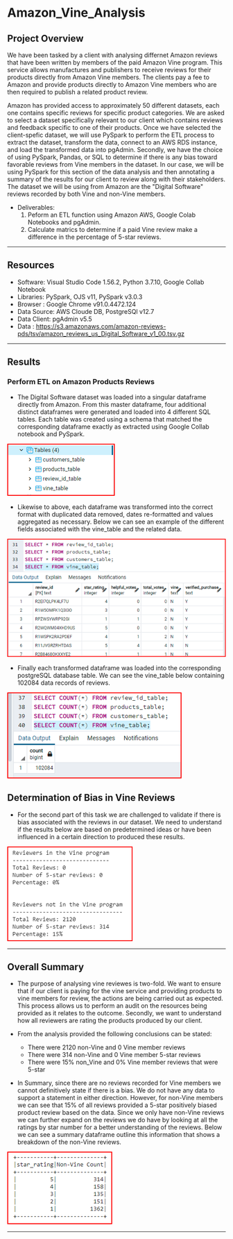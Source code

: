 # Amazon_Vine_Analysis

## Project Overview

We have been tasked by a client with analysing differnet Amazon reviews that have been written by members of the paid Amazon Vine program. This service allows manufactures and publishers to receive reviews for their products directly from Amazon Vine members. The clients pay a fee to Amazon and provide products directly to Amazon Vine members who are then required to publish a related product review.

Amazon has provided access to approximately 50 different datasets, each one contains specific reviews for specific product categories. We are asked to  select a dataset specifically relevant to our client which contains reviews and feedback specific to one of their products. Once we have selected the client-spefic dataset, we will use PySpark to perform the ETL process to extract the dataset, transform the data, connect to an AWS RDS instance, and load the transformed data into pgAdmin. Secondly, we have the choice of using PySpark, Pandas, or SQL to determine if there is any bias toward favorable reviews from Vine members in the dataset. In our case, we will be using PySpark for this section of the data analysis and then annotating a summary of the results for our client to review along with their stakeholders. The dataset we will be using from Amazon are the "Digital Software" reviews recorded by both Vine and non-Vine members.

- Deliverables:
  1. Peform an ETL function using Amazon AWS, Google Colab Notebooks and pgAdmin.
  2. Calculate matrics to determine if a paid Vine review make a difference in the percentage of 5-star reviews.

------------------------------------------------------------------------------------------------------------

## Resources
- Software: Visual Studio Code 1.56.2, Python 3.7.10, Google Collab Notebook
- Libraries: PySpark, OJS v11, PySpark v3.0.3
- Browser : Google Chrome v91.0.4472.124
- Data Source: AWS Cloude DB, PostgreSQl v12.7
- Data Client: pgAdmin v5.5
- Data : https://s3.amazonaws.com/amazon-reviews-pds/tsv/amazon_reviews_us_Digital_Software_v1_00.tsv.gz
------------------------------------------------------------------------------------------------------------

## Results

### Perform ETL on Amazon Products Reviews

- The Digital Software dataset was loaded into a singular dataframe directly from Amazon. From this master dataframe, four additional distinct dataframes were generated and loaded into 4 different SQL tables. Each table was created using a schema that matched the corresponding dataframe exactly as extracted using Google Collab notebook and PySpark.

![Image1](images/1CreateTables_1.png)

- Likewise to above, each dataframe was transformed into the correct format with duplicated data removed, dates re-formatted and values aggregated as necessary. Below we can see an example of the different fields associated with the vine_table and the related data.

![Image2](images/2LoadedTables1.png)

- Finally each transformed dataframe was loaded into the corresponding postgreSQL database table. We can see the vine_table below containing 102084 data records of reviews.

![Image3](images/3CountTableRows1.png)

## Determination of Bias in Vine Reviews

- For the second part of this task we are challenged to validate if there is bias associated with the reviews in our dataset. We need to understand if the results below are based on predetermined ideas or have been influenced in a certain direction to produced these results.

![Image4](images/4VineSummary1.png)

------------------------------------------------------------------------------------------------------------

## Overall Summary

- The purpose of analysing vine reviewes is two-fold. We want to ensure that if our client is paying for the vine service and providing products to vine members for review, the actions are being carried out as expected. This process allows us to perform an audit on the resources being provided as it relates to the outcome. Secondly, we want to understand how all reviewers are rating the products produced by our client.

- From the analysis provided the following conclusions can be stated:
    - There were 2120 non-Vine and 0 Vine member reviews
    - There were 314 non-Vine and 0 Vine member 5-star reviews
    - There were 15% non_Vine and 0% Vine member reviews that were 5-star

- In Summary, since there are no reviews recorded for Vine members we cannot definitively state if there is a bias. We do not have any data to support a statement in either direction. However, for non-Vine members we can see that 15% of all reviews provided a 5-star positively biased product review based on the data. Since we only have non-Vine reviews we can further expand on the reviews we do have by looking at all the ratings  by star number for a better understanding of the reviews. Below we can see a summary dataframe outline this information that shows a breakdown of the non-Vine reviews.

![Image5](images/5Additional1.png)

------------------------------------------------------------------------------------------------------------
